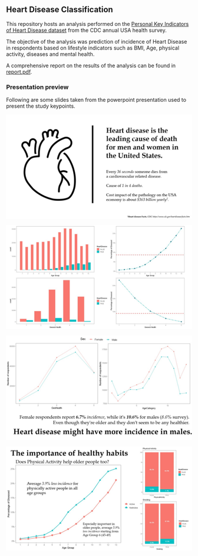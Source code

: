 ## Heart Disease Classification
This repository hosts an analysis performed on the [Personal Key Indicators of Heart Disease dataset](https://www.kaggle.com/datasets/kamilpytlak/personal-key-indicators-of-heart-disease) from the CDC annual USA health survey.

The objective of the analysis was prediction of incidence of Heart Disease in respondents based on lifestyle indicators such as BMI, Age, physical activity, diseases and mental health.

A comprehensive report on the results of the analysis can be found in [report.pdf](report.pdf).

### Presentation preview
Following are some slides taken from the powerpoint presentation used to present the study keypoints.

![slide1](slides/Slide1.jpg)

![slide4](slides/Slide4.jpg)

![slide8](slides/Slide8.jpg)

![slide9](slides/Slide9.jpg)

